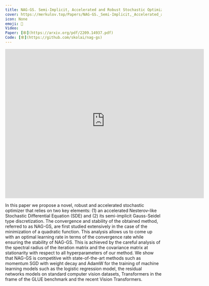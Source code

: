 ```yaml
---
title: NAG-GS. Semi-Implicit, Accelerated and Robust Stochastic Optimizers
cover: https://merkulov.top/Papers/NAG-GS._Semi-Implicit,_Accelerated_and_Robust_Stochastic_Optimizers/roberta-loss.svg
icon: None
emoji: 🌊
Video: 
Paper: [🕸](https://arxiv.org/pdf/2209.14937.pdf)
Code: [🕸](https://github.com/skolai/nag-gs)
---
```


<p><div class="res_emb_block">
<iframe width="640" height="480" src="https://prod-files-secure.s3.us-west-2.amazonaws.com/d6f919a8-0464-48b7-878c-b727c4ef9c6f/ce4f6819-75dd-4337-9385-6d9531081b41/naggs_vis.mp4?X-Amz-Algorithm=AWS4-HMAC-SHA256&X-Amz-Content-Sha256=UNSIGNED-PAYLOAD&X-Amz-Credential=AKIAT73L2G45HZZMZUHI%2F20240214%2Fus-west-2%2Fs3%2Faws4_request&X-Amz-Date=20240214T201738Z&X-Amz-Expires=3600&X-Amz-Signature=be7646a26c7fd809fde8c2ac2c28e4a518c1c06b8643ec793b4840fa8e6511d8&X-Amz-SignedHeaders=host&x-id=GetObject" frameborder="0" allowfullscreen></iframe>
</div></p>

In this paper we propose a novel, robust and accelerated stochastic optimizer that relies on two key elements: (1) an accelerated Nesterov-like Stochastic Differential Equation (SDE) and (2) its semi-implicit Gauss-Seidel type discretization.
The convergence and stability of the obtained method, referred to as NAG-GS, are first studied extensively in the case of the minimization of a quadratic function.
This analysis allows us to come up with an optimal learning rate in terms of the convergence rate while ensuring the stability of NAG-GS.
This is achieved by the careful analysis of the spectral radius of the iteration matrix and the covariance matrix at stationarity with respect to all hyperparameters of our method. We show that NAG-GS is competitive with state-of-the-art methods such as momentum SGD with weight decay and AdamW for the training of machine learning models such as the logistic regression model, the residual networks models on standard computer vision datasets, Transformers in the frame of the GLUE benchmark and the recent Vision Transformers.

<br/>
